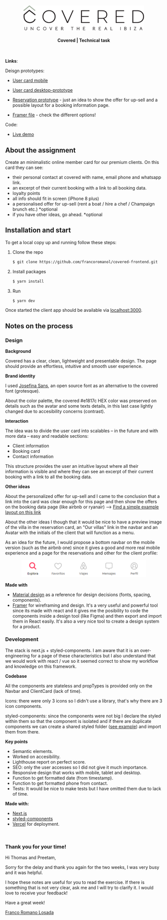 <!-- REPO TITLE -->
<br />
<p align="center">
  <img src="readme/logo.svg" alt="Logo" height="80">
  <h4 align="center">Covered | Technical task</h4>
</p>

<br />


**Links**:

Deisgn prototypes:

* [User card mobile](https://framer.com/share/covered-frontend--78DsQ3KMZTUp2a0FOnqd/tCVgMXuOw)

* [User card desktop-prototype](https://framer.com/share/covered-frontend--78DsQ3KMZTUp2a0FOnqd/NjbIBXBjR)

* [Reservation prototype](https://framer.com/share/covered-frontend--78DsQ3KMZTUp2a0FOnqd/U74ZgE7vE) - just an idea to show the offer for up-sell and a possible layout for a booking information page.

* [Framer file](https://framer.com/projects/covered-frontend--PHpWlGWg0EqwOqFUhEJe-954bw) - check the different options!

Code:

* [Live demo](https://covered-frontend.vercel.app/)


<!-- ABOUT THE PROJECT -->
## About the assignment
Create an minimalistic online member card for our premium clients.
On this card they can see:
- their personal contact at covered with  name, email phone and whatsapp link.
- an excerpt of their current booking with a link to all booking data.
- loyalty points  
- all info should fit in screen (iPhone 8 plus)
- a personalised offer for up-sell (rent a boat / hire a chef / Champaign brunch etc.) *optional
- if you have other ideas, go ahead. *optional


## Installation and start
To get a local copy up and running follow these steps:

1. Clone the repo
   ```sh
   $ git clone https://github.com/francoromanol/covered-frontend.git
   ```
2. Install packages
   ```sh
   $ yarn install
   ```
3. Run
    ```sh
    $ yarn dev
    ```

Once started the client app should be available via [localhost:3000](http://localhost:3000).


## Notes on the process
### Design

**Background**

Covered has a clear, clean, lightweight and presentable design. The page should provide an effortless, intuitive and smooth user experience.

**Brand identity**

I used [Josefina Sans](https://fonts.google.com/specimen/Josefin+Sans?preview.text=Te%20tenemos%20cubierto&preview.text_type=custom), an open source font as an alternative to the covered font (grotesque).

About the color palette, the covered #e1817c HEX color was preserved on details such as the avatar and some texts details, in this last case lightly changed due to accesibility concerns (contrast).

**Interaction**

The idea was to divide the user card into scalables – in the future and with more data – easy and readable sections:
  * Client information
  * Booking card
  * Contact information

This structure provides the user an intuitive layout where all their information is visible and where they can see an excerpt of their current booking with a link to all the booking data.

**Other ideas**

About the personalized offer for up-sell and I came to the conclusion that a link into the card was clear enough for this page and then show the offers on the booking data page (like airbnb or ryanair) --> [Find a simple example layout on this link](https://framer.com/share/covered-frontend--78DsQ3KMZTUp2a0FOnqd/U74ZgE7vE)


About the other ideas I though that it would be nice to have a preview image of the villa in the reservation card, an "Our villas" link in the navbar and an Avatar with the initials of the client that will function as a menu.

As an idea for the future, I would propose a bottom navbar on the mobile version (such as the airbnb one) since it gives a good and more real mobile experience and a page for the reservations and other for the client profile:
<div align="center">
  <img src="readme/navbar-proposal.png" alt="Airbnb bottom navbar" width="400">
</div>


**Made with**
* [Material design](https://material.io/design) as a reference for design decisions (fonts, spacing, components).
* [Framer](https://framer.com) for wireframing and design. It's a very useful and powerful tool since its made with react and it gives me the posibility to code the components inside a design tool (like Figma) and then export and import them in React easily. It's also a very nice tool to create a design system for a product.


### Development

The stack is next.js + styled-components. I am aware that it is an over-engineering for a page of these characteristics but I also understand that we would work with react / vue so it seemed correct to show my workflow and knowledge on this framework.

**Codebase**

All the components are stateless and propTypes is provided only on the Navbar and ClientCard (lack of time).

Icons: there were only 3 icons so I didn't use a library, that's why there are 3 icon components.

styled-components: since the components were not big I declare the styled within them so that the component is isolated and if there are duplicate components we can create a shared styled folder ([see example](https://github.com/francoromanol/covered-frontend/tree/main/components/styled)) and import them from there.


**Key points**
 * Semantic elements.
 * Worked on accesibility.
 * Lighthouse report on perfect score.
 * SEO: only the user accesses so I did not give it much importance.
 * Responsive design that works with mobile, tablet and desktop.
 * Function to get formatted date (from timestamp).
 * Function to get formatted phone from contact.
 * Tests: It would be nice to make tests but I have omitted them due to lack of time.


**Made with:**
* [Next.js](https://nextjs.org/)
* [styled-components](https://styled-components.com/)
* [Vercel](https://vercel.com/) for deployment.


&nbsp;
### Thank you for your time!
Hi Thomas and Preetam,

Sorry for the delay and thank you again for the two weeks, I was very busy and it was helpful.

I hope these notes are useful for you to read the exercise. If there is something that is not very clear, ask me and I will try to clarify it. I would love to receive your feedback!

Have a great week!

[Franco Romano Losada](mailto:francoromano1994@gmail.com)


<!-- MARKDOWN LINKS & IMAGES -->
<!-- https://www.markdownguide.org/basic-syntax/#reference-style-links -->
<!-- [product-screenshot]: readme/recording.gif -->
